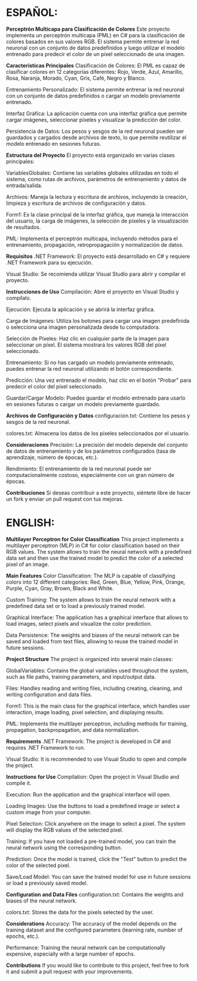<h1>ESPAÑOL:</h1>

**Perceptrón Multicapa para Clasificación de Colores**
Este proyecto implementa un perceptrón multicapa (PML) en C# para la clasificación de colores basados en sus valores RGB. El sistema permite entrenar la red neuronal con un conjunto de datos predefinidos y luego utilizar el modelo entrenado para predecir el color de un píxel seleccionado de una imagen.

**Características Principales**
Clasificación de Colores: El PML es capaz de clasificar colores en 12 categorías diferentes: Rojo, Verde, Azul, Amarillo, Rosa, Naranja, Morado, Cyan, Gris, Café, Negro y Blanco.

Entrenamiento Personalizado: El sistema permite entrenar la red neuronal con un conjunto de datos predefinidos o cargar un modelo previamente entrenado.

Interfaz Gráfica: La aplicación cuenta con una interfaz gráfica que permite cargar imágenes, seleccionar píxeles y visualizar la predicción del color.

Persistencia de Datos: Los pesos y sesgos de la red neuronal pueden ser guardados y cargados desde archivos de texto, lo que permite reutilizar el modelo entrenado en sesiones futuras.

**Estructura del Proyecto**
El proyecto está organizado en varias clases principales:

VariablesGlobales: Contiene las variables globales utilizadas en todo el sistema, como rutas de archivos, parámetros de entrenamiento y datos de entrada/salida.

Archivos: Maneja la lectura y escritura de archivos, incluyendo la creación, limpieza y escritura de archivos de configuración y datos.

Form1: Es la clase principal de la interfaz gráfica, que maneja la interacción del usuario, la carga de imágenes, la selección de píxeles y la visualización de resultados.

PML: Implementa el perceptrón multicapa, incluyendo métodos para el entrenamiento, propagación, retropropagación y normalización de datos.

**Requisitos**
.NET Framework: El proyecto está desarrollado en C# y requiere .NET Framework para su ejecución.

Visual Studio: Se recomienda utilizar Visual Studio para abrir y compilar el proyecto.

**Instrucciones de Uso**
Compilación: Abre el proyecto en Visual Studio y compílalo.

Ejecución: Ejecuta la aplicación y se abrirá la interfaz gráfica.

Carga de Imágenes: Utiliza los botones para cargar una imagen predefinida o selecciona una imagen personalizada desde tu computadora.

Selección de Píxeles: Haz clic en cualquier parte de la imagen para seleccionar un píxel. El sistema mostrará los valores RGB del píxel seleccionado.

Entrenamiento: Si no has cargado un modelo previamente entrenado, puedes entrenar la red neuronal utilizando el botón correspondiente.

Predicción: Una vez entrenado el modelo, haz clic en el botón "Probar" para predecir el color del píxel seleccionado.

Guardar/Cargar Modelo: Puedes guardar el modelo entrenado para usarlo en sesiones futuras o cargar un modelo previamente guardado.

**Archivos de Configuración y Datos**
configuracion.txt: Contiene los pesos y sesgos de la red neuronal.

colores.txt: Almacena los datos de los píxeles seleccionados por el usuario.

**Consideraciones**
Precisión: La precisión del modelo depende del conjunto de datos de entrenamiento y de los parámetros configurados (tasa de aprendizaje, número de épocas, etc.).

Rendimiento: El entrenamiento de la red neuronal puede ser computacionalmente costoso, especialmente con un gran número de épocas.

**Contribuciones**
Si deseas contribuir a este proyecto, siéntete libre de hacer un fork y enviar un pull request con tus mejoras.


<h1>ENGLISH:</h1>

**Multilayer Perceptron for Color Classification**
This project implements a multilayer perceptron (MLP) in C# for color classification based on their RGB values. The system allows to train the neural network with a predefined data set and then use the trained model to predict the color of a selected pixel of an image.

**Main Features**
Color Classification: The MLP is capable of classifying colors into 12 different categories: Red, Green, Blue, Yellow, Pink, Orange, Purple, Cyan, Gray, Brown, Black and White.

Custom Training: The system allows to train the neural network with a predefined data set or to load a previously trained model.

Graphical Interface: The application has a graphical interface that allows to load images, select pixels and visualize the color prediction.

Data Persistence: The weights and biases of the neural network can be saved and loaded from text files, allowing to reuse the trained model in future sessions.

**Project Structure**
The project is organized into several main classes:

GlobalVariables: Contains the global variables used throughout the system, such as file paths, training parameters, and input/output data.

Files: Handles reading and writing files, including creating, cleaning, and writing configuration and data files.

Form1: This is the main class for the graphical interface, which handles user interaction, image loading, pixel selection, and displaying results.

PML: Implements the multilayer perceptron, including methods for training, propagation, backpropagation, and data normalization.

**Requirements**
.NET Framework: The project is developed in C# and requires .NET Framework to run.

Visual Studio: It is recommended to use Visual Studio to open and compile the project.

**Instructions for Use**
Compilation: Open the project in Visual Studio and compile it.

Execution: Run the application and the graphical interface will open.

Loading Images: Use the buttons to load a predefined image or select a custom image from your computer.

Pixel Selection: Click anywhere on the image to select a pixel. The system will display the RGB values ​​of the selected pixel.

Training: If you have not loaded a pre-trained model, you can train the neural network using the corresponding button.

Prediction: Once the model is trained, click the "Test" button to predict the color of the selected pixel.

Save/Load Model: You can save the trained model for use in future sessions or load a previously saved model.

**Configuration and Data Files**
configuration.txt: Contains the weights and biases of the neural network.

colors.txt: Stores the data for the pixels selected by the user.

**Considerations**
Accuracy: The accuracy of the model depends on the training dataset and the configured parameters (learning rate, number of epochs, etc.).

Performance: Training the neural network can be computationally expensive, especially with a large number of epochs.

**Contributions**
If you would like to contribute to this project, feel free to fork it and submit a pull request with your improvements.
